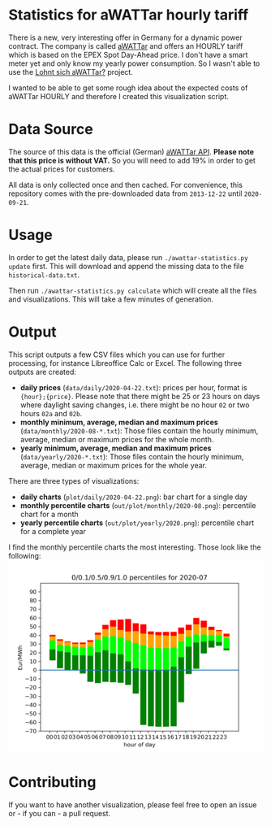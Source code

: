# Statistics for aWATTar hourly tariff

There is a new, very interesting offer in Germany for a dynamic power contract.
The company is called [aWATTar](https://www.awattar.de) and offers an HOURLY tariff which is based on the EPEX Spot Day-Ahead price.
I don't have a smart meter yet and only know my yearly power consumption.
So I wasn't able to use the [Lohnt sich aWATTar?](https://github.com/foscoj/lohnt-sich-awattar) project.

I wanted to be able to get some rough idea about the expected costs of aWATTar HOURLY and therefore I created this visualization script.

# Data Source

The source of this data is the official (German) [aWATTar API](https://www.awattar.de/services/api).
**Please note that this price is without VAT.**
So you will need to add 19% in order to get the actual prices for customers.

All data is only collected once and then cached.
For convenience, this repository comes with the pre-downloaded data from ```2013-12-22``` until ```2020-09-21```.

# Usage

In order to get the latest daily data, please run ```./awattar-statistics.py update``` first.
This will download and append the missing data to the file ```historical-data.txt```.

Then run ```./awattar-statistics.py calculate``` which will create all the files and visualizations.
This will take a few minutes of generation.

# Output

This script outputs a few CSV files which you can use for further processing, for instance Libreoffice Calc or Excel.
The following three outputs are created:

* **daily prices** (```data/daily/2020-04-22.txt```): prices per hour, format is ```{hour};{price}```. Please note that there might be 25 or 23 hours on days where daylight saving changes, i.e. there might be no hour ```02``` or two hours ```02a``` and ```02b```.
* **monthly minimum, average, median and maximum prices** (```data/monthly/2020-08-*.txt```): Those files contain the hourly minimum, average, median or maximum prices for the whole month.
* **yearly minimum, average, median and maximum prices** (```data/yearly/2020-*.txt```): Those files contain the hourly minimum, average, median or maximum prices for the whole year.

There are three types of visualizations:

* **daily charts** (```plot/daily/2020-04-22.png```): bar chart for a single day
* **monthly percentile charts** (```out/plot/monthly/2020-08.png```): percentile chart for a month
* **yearly percentile charts** (```out/plot/yearly/2020.png```): percentile chart for a complete year

I find the monthly percentile charts the most interesting. Those look like the following:
![Visualization for July 2020](plot_monthly_2020-07.png)

# Contributing

If you want to have another visualization, please feel free to open an issue or - if you can - a pull request.

